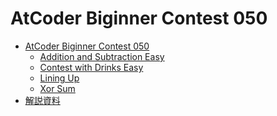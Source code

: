 AtCoder Biginner Contest 050
============================

- [AtCoder Biginner Contest 050](http://abc050.contest.atcoder.jp/)
    - [Addition and Subtraction Easy](http://abc050.contest.atcoder.jp/tasks/abc050_a)
    - [Contest with Drinks Easy](http://abc050.contest.atcoder.jp/tasks/abc050_b)
    - [Lining Up](http://abc050.contest.atcoder.jp/tasks/abc050_c)
    - [Xor Sum](http://abc050.contest.atcoder.jp/tasks/abc050_d)
- [解説資料](https://atcoder.jp/img/arc066/editorial.pdf)
